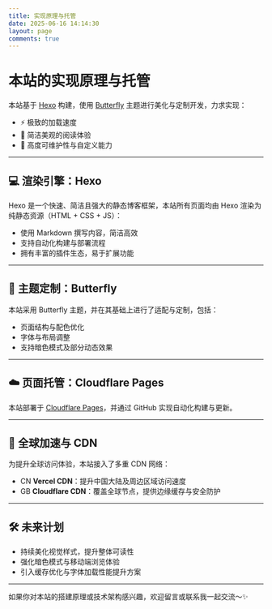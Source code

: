 ```yaml
---
title: 实现原理与托管
date: 2025-06-16 14:14:30
layout: page
comments: true
---
```


# 本站的实现原理与托管

本站基于 [Hexo](https://hexo.io/zh-cn/) 构建，使用 [Butterfly](https://butterfly.js.org/) 主题进行美化与定制开发，力求实现：

- ⚡️ 极致的加载速度  
- 🌸 简洁美观的阅读体验  
- 🧩 高度可维护性与自定义能力

---

## 💻 渲染引擎：Hexo

Hexo 是一个快速、简洁且强大的静态博客框架，本站所有页面均由 Hexo 渲染为纯静态资源（HTML + CSS + JS）：

- 使用 Markdown 撰写内容，简洁高效  
- 支持自动化构建与部署流程  
- 拥有丰富的插件生态，易于扩展功能

---

## 🎨 主题定制：Butterfly

本站采用 Butterfly 主题，并在其基础上进行了适配与定制，包括：

- 页面结构与配色优化  
- 字体与布局调整  
- 支持暗色模式及部分动态效果

---

## ☁️ 页面托管：Cloudflare Pages

本站部署于 [Cloudflare Pages](https://pages.cloudflare.com/)，并通过 GitHub 实现自动化构建与更新。

---

## 🚀 全球加速与 CDN

为提升全球访问体验，本站接入了多重 CDN 网络：

-  CN **Vercel CDN**：提升中国大陆及周边区域访问速度
-  GB **Cloudflare CDN**：覆盖全球节点，提供边缘缓存与安全防护

---

## 🛠️ 未来计划

- 持续美化视觉样式，提升整体可读性  
- 强化暗色模式与移动端浏览体验  
- 引入缓存优化与字体加载性能提升方案

---

如果你对本站的搭建原理或技术架构感兴趣，欢迎留言或联系我一起交流～✨
